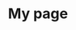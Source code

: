 ---
title: My page
type: landing

sections:
  - block: markdown
    content:
      title: My title
      subtitle: My subtitle
      text: hello world
  - block: markdown
    content:
      title: Testing
      subtitle: ''
      text: |-
        hello
    design:
      columns: '1'
  - block: collection
    content:
      title: Publications
      text: |-
        {{% callout note %}}
        Quickly discover relevant content by [filtering publications](./publication/).
        {{% /callout %}}
      filters:
        folders:
          - publication
        exclude_featured: false
    design:
      columns: '2'
      view: citation
---